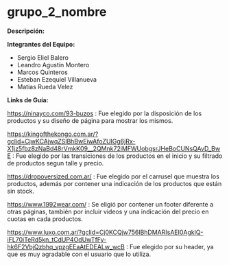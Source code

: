 # grupo_2_nombre

**Descripción:**



**Integrantes del Equipo:**

- Sergio Eliel Balero
- Leandro Agustín Montero
- Marcos Quinteros
- Esteban Ezequiel Villanueva
- Matias Rueda Velez

**Links de Guía:**

https://ninayco.com/93-buzos : Fue elegido por la disposición de los productos y su diseño de página para mostrar los mismos.

https://kingofthekongo.com.ar/?gclid=CjwKCAjwqZSlBhBwEiwAfoZUIGg6jRx-X1jz5fbz8zNaBd48rVmkK09__2QMnk72iMFWUobgsrJHeBoCUNsQAvD_BwE : Fue elegido por las transiciones de los productos en el inicio y su filtrado de productos segun talle y precio.

https://dropoversized.com.ar/ : Fue elegido por el carrusel que muestra los productos, además por contener una indicación de los productos que están sin stock.

https://www.1992wear.com/ : Se eligió por contener un footer diferente a otras páginas, también por incluir videos y una indicación del precio en cuotas en cada productos.

https://www.luxo.com.ar/?gclid=Cj0KCQjw756lBhDMARIsAEI0AgklQ-iFL70iTeRd5kn_tCdUP4OdUwTfFy-hk6F2VbjQzbhq_vpzgEEaAtEDEALw_wcB :  Fue elegido por su header, ya que es muy agradable con el usuario que lo utiliza.
